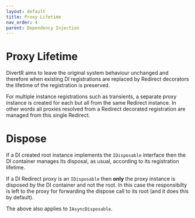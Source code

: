```yaml
---
layout: default
title: Proxy Lifetime
nav_order: 4
parent: Dependency Injection
---
```


# Proxy Lifetime

DivertR aims to leave the original system behaviour unchanged and therefore
when existing DI registrations are replaced by Redirect decorators the lifetime of the registration is preserved.

For multiple instance registrations such as transients, a separate proxy instance is created for each but all from the same Redirect instance.
In other words all proxies resolved from a Redirect decorated registration are managed from this single Redirect.

# Dispose

If a DI created root instance implements the `IDisposable` interface then the DI container manages its disposal, as usual, according to its registration lifetime.

If a DI Redirect proxy is an `IDisposable` then **only** the proxy instance is disposed by the DI container and not the root.
In this case the responsibilty is left to the proxy for forwarding the dispose call to its root (and it does this by default).

The above also applies to `IAsyncDisposable`.
